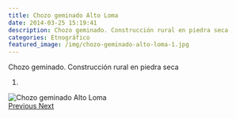 ```yaml
---
title: Chozo geminado Alto Loma
date: 2014-03-25 15:19:41
description: Chozo geminado. Construcción rural en piedra seca
categories: Etnográfico
featured_image: /img/chozo-geminado-alto-loma-1.jpg
---
```



Chozo geminado. Construcción rural en piedra seca

<div id="myCarousel" class="carousel slide" df-ride="carousel">
  <!-- Indicators -->
  <ol class="carousel-indicators">
    <li df-target="#myCarousel" df-slide-to="0" class="active"></li>
  </ol>
  <!-- Wrapper for slides -->
  <div class="carousel-inner" role="listbox">
    <div class="item active">
      <img src="/img/chozo-geminado-alto-loma-1.jpg" alt="Chozo geminado Alto Loma">
    </div>
  <!-- Left and right controls -->
  <a class="left carousel-control" href="#myCarousel" role="button" df-slide="prev">
    <span class="glyphicon glyphicon-chevron-left" aria-hidden="true"></span>
    <span class="sr-only">Previous</span>
  </a>
  <a class="right carousel-control" href="#myCarousel" role="button" df-slide="next">
    <span class="glyphicon glyphicon-chevron-right" aria-hidden="true"></span>
    <span class="sr-only">Next</span>
  </a>
</div>
